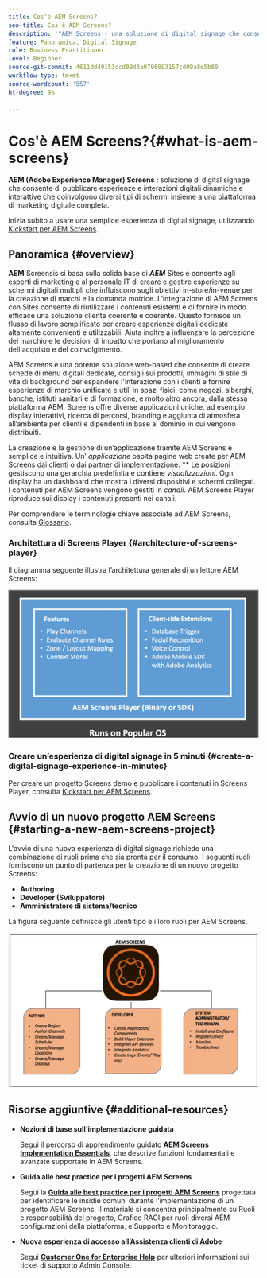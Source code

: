 ```yaml
---
title: Cos’è AEM Screens?
seo-title: Cos’è AEM Screens?
description: '"AEM Screens - una soluzione di digital signage che consente di pubblicare esperienze e interazioni digitali dinamiche e interattive che coinvolgono diversi tipi di schermi insieme a una piattaforma di marketing digitale completa."'
feature: Panoramica, Digital Signage
role: Business Practitioner
level: Beginner
source-git-commit: 4611dd40153ccd09d3a0796093157cd09a8e5b80
workflow-type: tm+mt
source-wordcount: '557'
ht-degree: 9%

---
```



# Cos&#39;è AEM Screens?{#what-is-aem-screens}

**AEM (Adobe Experience Manager) Screens** : soluzione di digital signage che consente di pubblicare esperienze e interazioni digitali dinamiche e interattive che coinvolgono diversi tipi di schermi insieme a una piattaforma di marketing digitale completa.

Inizia subito a usare una semplice esperienza di digital signage, utilizzando [Kickstart per AEM Screens](kickstart-for-aem-screens.md).

## Panoramica {#overview}

**AEM** Screensis si basa sulla solida base di  ***AEM*** Sites e consente agli esperti di marketing e al personale IT di creare e gestire esperienze su schermi digitali multipli che influiscono sugli obiettivi in-store/in-venue per la creazione di marchi e la domanda motrice. L’integrazione di AEM Screens con Sites consente di riutilizzare i contenuti esistenti e di fornire in modo efficace una soluzione cliente coerente e coerente. Questo fornisce un flusso di lavoro semplificato per creare esperienze digitali dedicate altamente convenienti e utilizzabili. Aiuta inoltre a influenzare la percezione del marchio e le decisioni di impatto che portano al miglioramento dell&#39;acquisto e del coinvolgimento.

AEM Screens è una potente soluzione web-based che consente di creare schede di menu digitali dedicate, consigli sui prodotti, immagini di stile di vita di background per espandere l&#39;interazione con i clienti e fornire esperienze di marchio unificate e utili in spazi fisici, come negozi, alberghi, banche, istituti sanitari e di formazione, e molto altro ancora, dalla stessa piattaforma AEM. Screens offre diverse applicazioni uniche, ad esempio display interattivi, ricerca di percorsi, branding e aggiunta di atmosfera all’ambiente per clienti e dipendenti in base al dominio in cui vengono distribuiti.

La creazione e la gestione di un’applicazione tramite AEM Screens è semplice e intuitiva. Un’ *applicazione* ospita pagine web create per AEM Screens dai clienti o dai partner di implementazione. ** Le posizioni gestiscono una gerarchia predefinita e contiene  *visualizzazioni*. Ogni display ha un dashboard che mostra i diversi dispositivi e schermi collegati. I contenuti per AEM Screens vengono gestiti in *canali*. AEM Screens Player riproduce sui display i contenuti presenti nei canali.

Per comprendere le terminologie chiave associate ad AEM Screens, consulta [Glossario](screens-glossary.md).

### Architettura di Screens Player {#architecture-of-screens-player}

Il diagramma seguente illustra l’architettura generale di un lettore AEM Screens:

![chlimage_1-29](assets/chlimage_1-29.png)

### Creare un’esperienza di digital signage in 5 minuti {#create-a-digital-signage-experience-in-minutes}

Per creare un progetto Screens demo e pubblicare i contenuti in Screens Player, consulta [Kickstart per AEM Screens](kickstart-for-aem-screens.md).

## Avvio di un nuovo progetto AEM Screens {#starting-a-new-aem-screens-project}

L&#39;avvio di una nuova esperienza di digital signage richiede una combinazione di ruoli prima che sia pronta per il consumo. I seguenti ruoli forniscono un punto di partenza per la creazione di un nuovo progetto Screens:

* **Authoring**
* **Developer (Sviluppatore)**
* **Amministratore di sistema/tecnico**

La figura seguente definisce gli utenti tipo e i loro ruoli per AEM Screens.

![chlimage_1-30](assets/chlimage_1-30.png)


## Risorse aggiuntive {#additional-resources}

* **Nozioni di base sull’implementazione guidata**

   Segui il percorso di apprendimento guidato **[AEM Screens Implementation Essentials](https://guided.adobe.com/?launch=AEM-7a#recommended/solutions/experience-manager)**, che descrive funzioni fondamentali e avanzate supportate in AEM Screens.

* **Guida alle best practice per i progetti AEM Screens**

   Segui la **[Guida alle best practice per i progetti AEM Screens](https://docs.adobe.com/content/help/it/experience-manager-screens/using/about-guide.html)** progettata per identificare le insidie comuni durante l’implementazione di un progetto AEM Screens. Il materiale si concentra principalmente su Ruoli e responsabilità del progetto, Grafico RACI per ruoli diversi AEM configurazioni della piattaforma, e Supporto e Monitoraggio.

* **Nuova esperienza di accesso all’Assistenza clienti di Adobe**

   Segui **[Customer One for Enterprise Help](https://docs.adobe.com/content/help/en/customer-one/using/home.htmlhome.html#)** per ulteriori informazioni sui ticket di supporto Admin Console.
